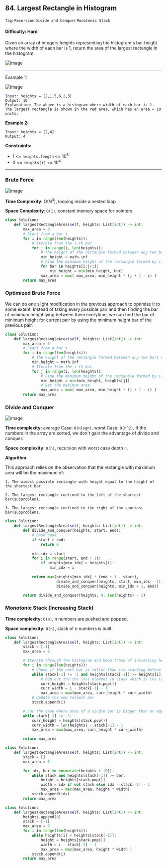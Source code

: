 ## 84. Largest Rectangle in Histogram

```Tag```: ```Recursion``` ```Divide and Conquer``` ```Monotonic Stack```

#### Difficulty: Hard

Given an array of integers heights representing the histogram's bar height where the width of each bar is 1, return the area of the largest rectangle in the histogram.

![image](https://user-images.githubusercontent.com/35042430/218206802-191f90da-2552-437f-ac77-22121486632d.png)

---

Example 1:

![image](https://assets.leetcode.com/uploads/2021/01/04/histogram.jpg)
```
Input: heights = [2,1,5,6,2,3]
Output: 10
Explanation: The above is a histogram where width of each bar is 1.
The largest rectangle is shown in the red area, which has an area = 10 units.
```

__Example 2:__

```
Input: heights = [2,4]
Output: 4
```

__Constraints:__

- 1 <= ```heights.length``` <= 10<sup>5</sup>
- 0 <= ```heights[i]``` <= 10<sup>4</sup>

---

### Brute Force

![image](https://leetcode.com/media/original_images/84_Largest_Rectangle1.PNG)

__Time Complexity__: O(N<sup>3</sup>), looping inside a nested loop

__Space Complexity__: ```O(1)```, constant memory space for pointers

```Python
class Solution:
    def largestRectangleArea(self, heights: List[int]) -> int:
        max_area = 0
        # Start from a bar i
        for i in range(len(heights)):
            # Iterate from the i-th bar
            for j in range(i, len(heights)):
                # The height of the rectangle formed between any two bars will always be limited by the height of the shortest bar lying between them
                min_height = math.inf
                # Find the minimum height of the rectangle formed by i-th bar to j-th bar
                for bar in heights[i:j+1]:
                    min_height = min(min_height, bar)
                max_area = max( max_area, min_height * (j + 1 - i) )
        return max_area
```

### Optimized Brute Force

We can do one slight modification in the previous approach to optimize it to some extent. Instead of taking every possible pair and then finding the bar of minimum height lying between them everytime, we can find the bar of minimum height for current pair by using the minimum height bar of the previous pair.

```Python
class Solution:
    def largestRectangleArea(self, heights: List[int]) -> int:
        max_area = 0
        # Start from a bar i
        for i in range(len(heights)):
            # The height of the rectangle formed between any two bars will always be limited by the height of the shortest bar lying between them
            min_height = math.inf
            # Iterate from the i-th bar
            for j in range(i, len(heights)):
                # Find the minimum height of the rectangle formed by i-th bar to j-th bar
                min_height = min(min_height, heights[j])
                # Get the maximum area
                max_area = max( max_area, min_height * (j + 1 - i) )
        return max_area
```

### Divide and Conquer

![image](https://leetcode.com/media/original_images/84_Largest_Rectangle2.PNG)

__Time complexity:__ average Case: ```O(nlog⁡n)```, worst Case: ```O(n^2)```, if the numbers in the array are sorted, we don't gain the advantage of divide and conquer.

__Space complexity:__ ```O(n)```, recursion with worst case depth ```n```.

__Algorithm__

This approach relies on the observation that the rectangle with maximum area will be the maximum of:

    1. The widest possible rectangle with height equal to the height of the shortest bar.

    2. The largest rectangle confined to the left of the shortest bar(subproblem).

    3. The largest rectangle confined to the right of the shortest bar(subproblem).

```Python
class Solution:
    def largestRectangleArea(self, heights: List[int]) -> int:
        def divide_and_conquer(heights, start, end):
            # Base case
            if start > end:
                return 0
            
            min_idx = start
            for i in range(start, end + 1):
                if heights[min_idx] > heights[i]:
                    min_idx = i
                
            return max(heights[min_idx] * (end + 1 - start), 
                       divide_and_conquer(heights, start, min_idx - 1), 
                       divide_and_conquer(heights, min_idx + 1, end))

        return divide_and_conquer(heights, 0, len(heights) - 1)
```

### Monotonic Stack (Increasing Stack)

__Time complexity:__ ```O(n)```, n numbers are pushed and popped.

__Space complexity:__ ```O(n)```, stack of n numbers is built.

```Python
class Solution:
    def largestRectangleArea(self, heights: List[int]) -> int:
        stack = [-1]
        max_area = 0

        # Iterate through the histogram and keep track of increasing height bars only
        for i in range(len(heights)):
            # Check if the next bar is taller than its standing before neighbor
            while stack[-1] != -1 and heights[stack[-1]] >= heights[i]:
                # Pop out the the last element in stack which is the tallest bar before i-th bar
                curr_height = heights[stack.pop()]
                curr_width = i - stack[-1] - 1
                max_area = max(max_area, curr_height * curr_width)
            # Update the new tallest bar
            stack.append(i)

        # For the case where area of a single bar is bigger than or equals to the largest rectangle
        while stack[-1] != -1:
            curr_height = heights[stack.pop()]
            curr_width = len(heights) - stack[-1] - 1
            max_area = max(max_area, curr_height * curr_width)

        return max_area
```

```Python
class Solution:
    def largestRectangleArea(self, heights: List[int]) -> int:
        stack = []
        max_area = 0

        for idx, bar in enumerate(heights + [0]):
            while stack and heights[stack[-1]] >= bar:
                height = heights[stack.pop()]
                width = idx if not stack else idx - stack[-1] - 1
                max_area = max(max_area, height * width)
            stack.append(idx)
        return max_area
```

```Python
class Solution:
    def largestRectangleArea(self, heights: List[int]) -> int:
        heights.append(0)
        stack = [-1]
        max_area = 0
        for i in range(len(heights)):
            while heights[i] < heights[stack[-1]]:
                height = heights[stack.pop()]
                width = i - stack[-1] - 1
                max_area = max(max_area, height * width )
            stack.append(i)
        return max_area
```
